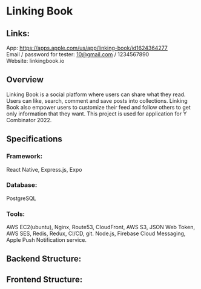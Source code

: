 # Linking Book

## Links:
App: https://apps.apple.com/us/app/linking-book/id1624364277 <br />
Email / password for tester: 10@gmail.com / 1234567890 <br />
Website: linkingbook.io <br />
   
## Overview

Linking Book is a social platform where users can share what they read. Users can like, search, comment and save posts into collections. Linking Book also empower users to customize their feed and follow others to get only information that they want.
This project is used for application for Y Combinator 2022.

## Specifications
### Framework: 
React Native, Express.js, Expo 
### Database: 
PostgreSQL 
### Tools:
AWS EC2(ubuntu), Nginx, Route53, CloudFront, AWS S3, JSON Web Token, AWS SES, Redis, Redux, CI/CD, git. Node.js, Firebase Cloud Messaging, Apple Push Notification service.

## Backend Structure:

## Frontend Structure:
